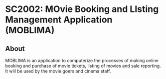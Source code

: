 # SC2002: MOvie Booking and LIsting Management Application (MOBLIMA)

## About
MOBLIMA is an application to computerize the processes of making online booking and purchase of movie tickets, listing of movies and sale reporting. It will be used by the movie goers and cinema staff.
